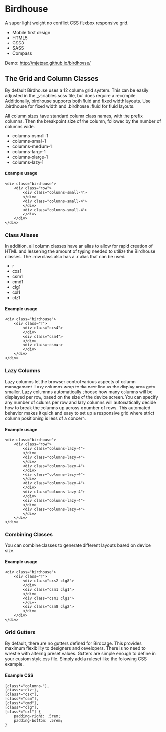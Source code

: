 # Birdhouse
A super light weight no conflict CSS flexbox responsive grid.

* Mobile first design
* HTML5
* CSS3
* SASS
* Compass

Demo: http://mjetpax.github.io/birdhouse/

## The Grid and Column Classes

By default Birdhouse uses a 12 column grid system. This can be easily adjusted in the _variables.scss file, but does require a recompile. Additionally, birdhouse supports both fluid and fixed width layouts. Use .birdhouse for fixed width and .birdhouse .fluid for fluid layouts.

All column sizes have standard column class names, with the prefix columns. Then the breakpoint size of the column, followed by the number of columns wide.

* columns-xsmall-1
* columns-small-1
* columns-medium-1
* columns-large-1
* columns-xlarge-1
* columns-lazy-1

#### Example usage
```
<div class="birdhouse">
    <div class="row">
        <div class="columns-small-4">
        </div>
        <div class="columns-small-4">
        </div>
        <div class="columns-small-4">
        </div>
    </div>
</div>
```

### Class Aliases

In addition, all column classes have an alias to allow for rapid creation of HTML and lessening the amount of typing needed to utilize the Birdhouse classes. The .row class also has a .r alias that can be used.

* r
* cxs1
* csm1
* cmd1
* clg1
* cxl1
* clz1 

#### Example usage
```
<div class="birdhouse">
    <div class="r">
        <div class="cxs4">
        </div>
        <div class="csm4">
        </div>
        <div class="csm4">
        </div>
    </div>
</div>
```

### Lazy Columns

Lazy columns let the browser control various aspects of column management. Lazy columns wrap to the next line as the display area gets smaller. Lazy columnns automatically choose how many columns will be displayed per row, based on the size of the device screen. You can specify any number of colums per row and lazy columns will automatically decide how to break the columns up across x number of rows. This automated behavior makes it quick and easy to set up a responsive grid where strict column positioning is less of a concern.

#### Example usage
```
<div class="birdhouse">
    <div class="row">
        <div class="columns-lazy-4">
        </div>
        <div class="columns-lazy-4">
        </div>
        <div class="columns-lazy-4">
        </div>
        <div class="columns-lazy-4">
        </div>
        <div class="columns-lazy-4">
        </div>
        <div class="columns-lazy-4">
        </div>
        <div class="columns-lazy-4">
        </div>
        <div class="columns-lazy-4">
        </div>
    </div>
</div>
```

### Combining Classes

You can combine classes to generate different layouts based on device size.

#### Example usage
```
<div class="birdhouse">
    <div class="r">
        <div class="cxs2 clg8">
        </div>
        <div class="csm1 clg1">
        </div>
        <div class="csm1 clg1">
        </div>
        <div class="csm8 clg2">
        </div>
    </div>
</div>
```

### Grid Gutters

By default, there are no gutters defined for Birdcage. This provides maximum flexibility to designers and developers. There is no need to wrestle with altering preset values. Gutters are simple enough to define in your custom style.css file. Simply add a ruleset like the following CSS example.

#### Example CSS
```
[class*="columns-"], 
[class*="clz"], 
[class*="csx"], 
[class*="csm"], 
[class*="cmd"],
[class*="clg"], 
[class*="cxl"] {
    padding-right: .5rem;
    padding-bottom: .5rem;
}
```